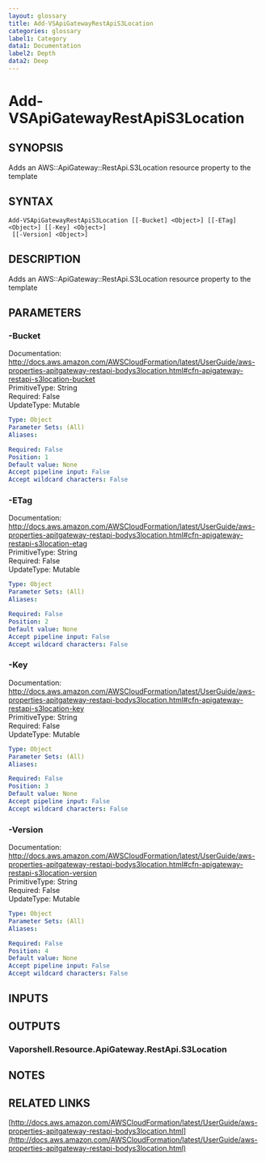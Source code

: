 ```yaml
---
layout: glossary
title: Add-VSApiGatewayRestApiS3Location
categories: glossary
label1: Category
data1: Documentation
label2: Depth
data2: Deep
---
```


# Add-VSApiGatewayRestApiS3Location

## SYNOPSIS
Adds an AWS::ApiGateway::RestApi.S3Location resource property to the template

## SYNTAX

```
Add-VSApiGatewayRestApiS3Location [[-Bucket] <Object>] [[-ETag] <Object>] [[-Key] <Object>]
 [[-Version] <Object>]
```

## DESCRIPTION
Adds an AWS::ApiGateway::RestApi.S3Location resource property to the template

## PARAMETERS

### -Bucket
Documentation: http://docs.aws.amazon.com/AWSCloudFormation/latest/UserGuide/aws-properties-apitgateway-restapi-bodys3location.html#cfn-apigateway-restapi-s3location-bucket    
PrimitiveType: String    
Required: False    
UpdateType: Mutable

```yaml
Type: Object
Parameter Sets: (All)
Aliases: 

Required: False
Position: 1
Default value: None
Accept pipeline input: False
Accept wildcard characters: False
```

### -ETag
Documentation: http://docs.aws.amazon.com/AWSCloudFormation/latest/UserGuide/aws-properties-apitgateway-restapi-bodys3location.html#cfn-apigateway-restapi-s3location-etag    
PrimitiveType: String    
Required: False    
UpdateType: Mutable

```yaml
Type: Object
Parameter Sets: (All)
Aliases: 

Required: False
Position: 2
Default value: None
Accept pipeline input: False
Accept wildcard characters: False
```

### -Key
Documentation: http://docs.aws.amazon.com/AWSCloudFormation/latest/UserGuide/aws-properties-apitgateway-restapi-bodys3location.html#cfn-apigateway-restapi-s3location-key    
PrimitiveType: String    
Required: False    
UpdateType: Mutable

```yaml
Type: Object
Parameter Sets: (All)
Aliases: 

Required: False
Position: 3
Default value: None
Accept pipeline input: False
Accept wildcard characters: False
```

### -Version
Documentation: http://docs.aws.amazon.com/AWSCloudFormation/latest/UserGuide/aws-properties-apitgateway-restapi-bodys3location.html#cfn-apigateway-restapi-s3location-version    
PrimitiveType: String    
Required: False    
UpdateType: Mutable

```yaml
Type: Object
Parameter Sets: (All)
Aliases: 

Required: False
Position: 4
Default value: None
Accept pipeline input: False
Accept wildcard characters: False
```

## INPUTS

## OUTPUTS

### Vaporshell.Resource.ApiGateway.RestApi.S3Location

## NOTES

## RELATED LINKS

[http://docs.aws.amazon.com/AWSCloudFormation/latest/UserGuide/aws-properties-apitgateway-restapi-bodys3location.html](http://docs.aws.amazon.com/AWSCloudFormation/latest/UserGuide/aws-properties-apitgateway-restapi-bodys3location.html)

